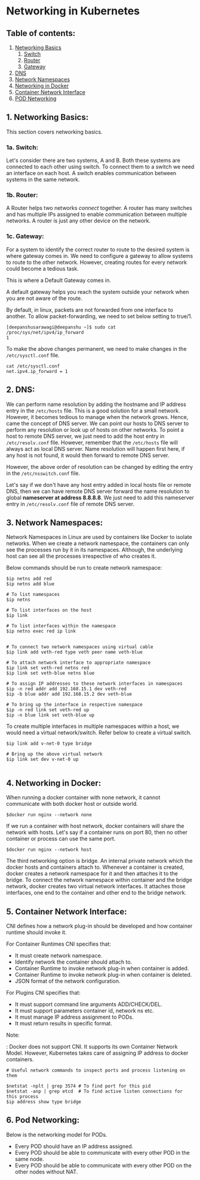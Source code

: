 # Networking in Kubernetes

## Table of contents:

1. [Networking Basics](#1-networking-basics)
   1. [Switch](#1a-switch)
   2. [Router](#1b-router)
   3. [Gateway](#1c-gateway)
2. [DNS](#2-dns)
3. [Network Namespaces](#3-network-namespaces)
4. [Networking in Docker](#4-networking-in-docker)
5. [Container Network Interface](#5-container-network-interface)
6. [POD Networking](#6-pod-networking)


## 1. Networking Basics:

This section covers networking basics. 

### 1a. Switch:

Let's consider there are two systems, A and B. Both these systems are connected to
each other using switch. To connect them to a switch we need an interface on each host. A switch enables communication between
systems in the same network.

### 1b. Router:

A Router helps two networks _connect_ together. A router has many switches and has multiple IPs assigned to enable communication
between multiple networks. A router is just any other device on the network.

### 1c. Gateway:

For a system to identify the correct router to route to the desired system is where gateway comes in. We need to configure
a gateway to allow systems to route to the other network. However, creating routes for every network could become a tedious task.

This is where a Default Gateway comes in.

A default gateway helps you reach the system outside your network when you are not aware of the route.

By default, in linux, packets are not forwarded from one interface to another. To allow packet-forwarding, we need to set
below setting to true/1.

```shell
[deepanshusarawagi@deepanshu ~]$ sudo cat /proc/sys/net/ipv4/ip_forward
1
```

To make the above changes permanent, we need to make changes in the ```/etc/sysctl.conf``` file.

```shell
cat /etc/sysctl.conf
net.ipv4.ip_forward = 1
```


## 2. DNS:

We can perform name resolution by adding the hostname and IP address entry in the ```/etc/hosts``` file. This is a good
solution for a small network. However, it becomes tedious to manage when the network grows. Hence, came the concept of DNS
server. We can point our hosts to DNS server to perform any resolution or look up of hosts on other networks. To point a
host to remote DNS server, we just need to add the host entry in ```/etc/resolv.conf``` file. However, remember that the
```/etc/hosts``` file will always act as local DNS server. Name resolution will happen first here, if any host is not found,
it would then forward to remote DNS server.

However, the above order of resolution can be changed by editing the entry in the ```/etc/nsswitch.conf``` file.

Let's say if we don't have any host entry added in local hosts file or remote DNS, then we can have remote DNS server forward
the name resolution to global **nameserver at address 8.8.8.8**. We just need to add this nameserver entry in ```/etc/resolv.conf```
file of remote DNS server.

## 3. Network Namespaces:

Network Namespaces in Linux are used by containers like Docker to isolate networks. When we create a network namespace, the 
containers can only see the processes run by it in its namespaces. Although, the underlying host can see all the processes
irrespective of who creates it.

Below commands should be run to create network namespace:

```shell
$ip netns add red
$ip netns add blue

# To list namespaces
$ip netns

# To list interfaces on the host
$ip link

# To list interfaces within the namespace
$ip netns exec red ip link 


# To connect two network namespaces using virtual cable
$ip link add veth-red type veth peer name veth-blue

# To attach network interface to appropriate namespace
$ip link set veth-red netns red
$ip link set veth-blue netns blue

# To assign IP addresses to these network interfaces in namespaces
$ip -n red addr add 192.168.15.1 dev veth-red
$ip -b blue addr add 192.168.15.2 dev veth-blue

# To bring up the interface in respective namespace
$ip -n red link set veth-red up
$ip -n blue link set veth-blue up
```

To create multiple interfaces in multiple namespaces within a host, we would need a virtual network/switch. Refer below
to create a virtual switch.

```shell
$ip link add v-net-0 type bridge

# Bring up the above virtual network
$ip link set dev v-net-0 up


```

## 4. Networking in Docker:

When running a docker container with none network, it cannot communicate with both docker host or outside world.

```shell
$docker run nginx --network none
```

If we run a container with host network, docker containers will share the network with hosts. Let's say if a container runs
on port 80, then no other container or process can use the same port.

```shell
$docker run nginx --network host
```

The third networking option is bridge. An internal private network which the docker hosts and containers attach to.
Whenever a container is created, docker creates a network namespace for it and then attaches it to the bridge. To connect
the network namespace within container and the bridge network, docker creates two virtual network interfaces. It attaches
those interfaces, one end to the container and other end to the bridge network.

## 5. Container Network Interface:

CNI defines how a network plug-in should be developed and how container runtime should invoke it. 

For Container Runtimes CNI specifies that:

- It must create network namespace.
- Identify network the container should attach to.
- Container Runtime to invoke network plug-in when container is added.
- Container Runtime to invoke network plug-in when container is deleted.
- JSON format of the network configuration.

For Plugins CNI specifies that:

- It must support command line arguments ADD/CHECK/DEL.
- It must support parameters container id, network ns etc.
- It must manage IP address assignment to PODs.
- It must return results in specific format.

Note:

: Docker does not support CNI. It supports its own Container Network Model. However, Kubernetes takes care of assigning
IP address to docker containers.

```shell
# Useful network commands to inspect ports and process listening on them

$netstat -nplt | grep 3574 # To find port for this pid
$netstat -anp | grep etcd  # To find active listen connections for this process
$ip address show type bridge
```

## 6. Pod Networking:

Below is the networking model for PODs.

- Every POD should have an IP address assigned.
- Every POD should be able to communicate with every other POD in the same node.
- Every POD should be able to communicate with every other POD on the other nodes without NAT.